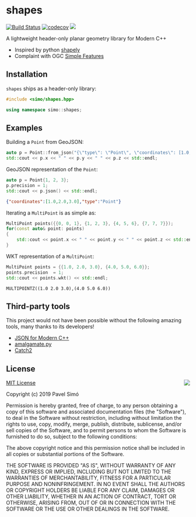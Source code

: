 # shapes
[![Build Status](https://travis-ci.org/pavelsimo/shapes.svg?branch=master)](https://travis-ci.org/pavelsimo/shapes)
[![codecov](https://codecov.io/gh/pavelsimo/shapes/branch/master/graph/badge.svg)](https://codecov.io/gh/pavelsimo/shapes)
[![](https://img.shields.io/github/license/pavelsimo/shapes.svg)](https://github.com/pavelsimo/shapes/blob/master/LICENSE)

A lightweight header-only planar geometry library for Modern C++

- Inspired by python [shapely](https://pypi.org/project/Shapely/) 
- Complaint with OGC [Simple Features](https://en.wikipedia.org/wiki/Simple_Features)

## Installation

`shapes` ships as a header-only library:

```cpp
#include <simo/shapes.hpp>

using namespace simo::shapes;
```

## Examples

Building a `Point` from GeoJSON:

```cpp
auto p = Point::from_json("{\"type\": \"Point\", \"coordinates\": [1.0, 2.0, 3.0]}");
std::cout << p.x << " " << p.y << " " << p.z << std::endl;
```

GeoJSON representation of the `Point`:

```cpp
auto p = Point{1, 2, 3};
p.precision = 1;
std::cout << p.json() << std::endl;
```

```json
{"coordinates":[1.0,2.0,3.0],"type":"Point"}
``` 

Iterating a `MultiPoint` is as simple as:

```cpp
MultiPoint points({{0, 0, 1}, {1, 2, 3}, {4, 5, 6}, {7, 7, 7}});
for(const auto& point: points)
{
    std::cout << point.x << " " << point.y << " " << point.z << std::endl;
} 
```

WKT representation of a `MultiPoint`:

```cpp
MultiPoint points = {{1.0, 2.0, 3.0}, {4.0, 5.0, 6.0}};
points.precision  = 1;
std::cout << points.wkt() << std::endl;
```

```
MULTIPOINTZ((1.0 2.0 3.0),(4.0 5.0 6.0))
```

## Third-party tools

This project would not have been possible without the following amazing tools, many thanks to its developers!

- [JSON for Modern C++](https://github.com/nlohmann/json)
- [amalgamate.py](https://github.com/edlund/amalgamate)
- [Catch2](https://github.com/catchorg/Catch2)

## License

<img align="right" src="http://opensource.org/trademarks/opensource/OSI-Approved-License-100x137.png">

[MIT License](http://opensource.org/licenses/MIT)

Copyright (c) 2019 Pavel Simó

Permission is hereby granted, free of charge, to any person obtaining a copy
of this software and associated documentation files (the "Software"), to deal
in the Software without restriction, including without limitation the rights
to use, copy, modify, merge, publish, distribute, sublicense, and/or sell
copies of the Software, and to permit persons to whom the Software is
furnished to do so, subject to the following conditions:

The above copyright notice and this permission notice shall be included in all
copies or substantial portions of the Software.

THE SOFTWARE IS PROVIDED "AS IS", WITHOUT WARRANTY OF ANY KIND, EXPRESS OR
IMPLIED, INCLUDING BUT NOT LIMITED TO THE WARRANTIES OF MERCHANTABILITY,
FITNESS FOR A PARTICULAR PURPOSE AND NONINFRINGEMENT. IN NO EVENT SHALL THE
AUTHORS OR COPYRIGHT HOLDERS BE LIABLE FOR ANY CLAIM, DAMAGES OR OTHER
LIABILITY, WHETHER IN AN ACTION OF CONTRACT, TORT OR OTHERWISE, ARISING FROM,
OUT OF OR IN CONNECTION WITH THE SOFTWARE OR THE USE OR OTHER DEALINGS IN THE
SOFTWARE.
